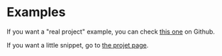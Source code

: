 # Examples

If you want a "real project" example, you can check [this one](https://github.com/Skyost/DayNightSwitcher/tree/master/example) on Github.

If you want a little snippet, go to [the projet page](https://pub.dartlang.org/packages/DayNightSwitcher#example).